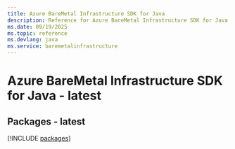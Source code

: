 ```yaml
---
title: Azure BareMetal Infrastructure SDK for Java
description: Reference for Azure BareMetal Infrastructure SDK for Java
ms.date: 09/19/2025
ms.topic: reference
ms.devlang: java
ms.service: baremetalinfrastructure
---
```

# Azure BareMetal Infrastructure SDK for Java - latest
## Packages - latest
[!INCLUDE [packages](baremetal-infrastructure-index.md)]